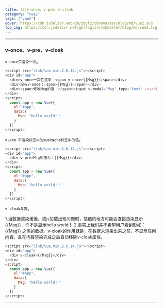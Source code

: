 ```yaml
---
title: (5)v-once、v-pre、v-cloak
category: "vue2"
tags: ["vue2"]
cover: https://cdn.jsdelivr.net/gh/zbglz/cdn@master/blog/md/vue2.svg
top_img: https://cdn.jsdelivr.net/gh/zbglz/cdn@master/blog/md/vue2.svg
---
```


***

### v-once、v-pre、v-cloak

`v-once只渲染一次`。


```js vue2
<script src="link/vue.min.2.6.14.js"></script>
<div id="app">
  <div>v-once一次性渲染：<span v-once>{{Msg}}</span></div>
  <div>没有v-once：<span>{{Msg}}</span></div>
  <div><span>修改Msg的值：</span><input v-model="Msg" type="text" /></div>
</div>
<script>
  const app = new Vue({
    el:"#app",
    data:{
      Msg: "hello world！"
    }
  })
</script>
```



`v-pre 不渲染标签中的mustache标签中的值`。


```js vue2
<script src="link/vue.min.2.6.14.js"></script>
<div id="app">
  <div v-pre>Msg的值为：{{Msg}}</div>
</div>
<script>
  const app = new Vue({
    el:"#app",
    data:{
      Msg: "hello world！"
    }
  })
</script>
```



`v-cloak斗篷`。

1.当数据渲染缓慢，或js加载出现问题时，插值的地方可能会直接渲染显示<span>{</span>{Msg}}，而不是显示hello world！
2.事实上我们并不希望用户看到形如：<span>{</span>{Msg}} 之类的数据。v-cloak的作用就是，在数据未渲染出来之前，不显示任何内容，且在内容渲染完成之后自动移除v-cloak属性。


```js vue2
<script src="link/vue.min.2.6.14.js"></script>
<div id="app">
  <div v-cloak>{{Msg}}</div>
</div>
<script>
  const app = new Vue({
    el:"#app",
    data:{
      Msg: "hello world！"
    }
  })
</script>
```


***

